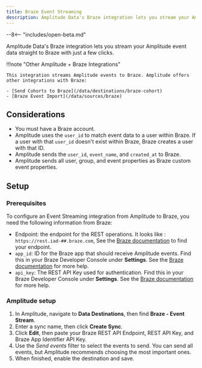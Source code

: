 ```yaml
---
title: Braze Event Streaming
description: Amplitude Data's Braze integration lets you stream your Amplitude event data straight to Braze with just a few clicks.
---
```


--8<-- "includes/open-beta.md"

Amplitude Data's Braze integration lets you stream your Amplitude event data straight to Braze with just a few clicks.

!!!note "Other Amplitude + Braze Integrations"

    This integration streams Amplitude events to Braze. Amplitude offers other integrations with Braze: 

    - [Send Cohorts to Braze](/data/destinations/braze-cohort)
    - [Braze Event Import](/data/sources/braze)

## Considerations

- You must have a Braze account. 
- Amplitude uses the `user_id` to match event data to a user within Braze. If a user with that `user_id` doesn't exist within Braze, Braze creates a user with that ID.
- Amplitude sends the `user_id`, `event_name`, and `created_at` to Braze. 
- Amplitude sends all user, group, and event properties as Braze custom event properties.

## Setup

### Prerequisites

To configure an Event Streaming integration from Amplitude to Braze, you need the following information from Braze:

- Endpoint: the endpoint for the REST operations. It looks like : `https://rest.iad-##.braze.com`, See the [Braze documentation](https://www.braze.com/docs/api/basics/#endpoints) to find your endpoint.
- `app_id`: ID for the Braze app that should receive Amplitude events. Find this in your Braze Developer Console under **Settings**. See the [Braze documentation](https://www.braze.com/docs/api/identifier_types/#the-app-identifier-api-key) for more help.
- `api_key`: The REST API Key used for authentication. Find this in your Braze Developer Console under **Settings**. See the [Braze documentation](https://www.braze.com/docs/api/basics/#rest-api-key) for more help.

### Amplitude setup 

1. In Amplitude, navigate to **Data Destinations**, then find **Braze - Event Stream**.
2. Enter a sync name, then click **Create Sync**.
3. Click **Edit**, then paste your Braze REST API Endpoint, REST API Key, and Braze App Identifier API Key.
4. Use the _Send events_ filter to select the events to send. You can send all events, but Amplitude recommends choosing the most important ones.
5. When finished, enable the destination and save.
